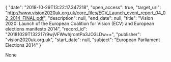 {
  "date": "2018-10-29T13:22:17.347218", 
  "open_access": true, 
  "target_url": "http://www.vision2020uk.org.uk/core_files/ECV_Launch_event_report_04_02_2014_FINAL.pdf", 
  "description": null, 
  "end_date": null, 
  "title": "Vision 2020: Launch of the European Coalition for Vision (ECV) and European elections manifesto 2014", 
  "record_id": "20181029T132217/9wjVFWwhjrontPa3JO3LDw==", 
  "publisher": "vision2020uk.org.uk", 
  "start_date": null, 
  "subject": "European Parliament Elections 2014"
}

None